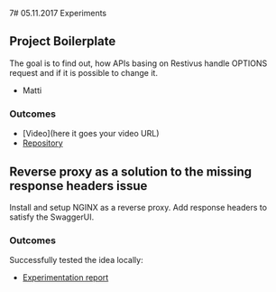 7# 05.11.2017 Experiments

## Project Boilerplate

The goal is to find out, how APIs basing on Restivus handle OPTIONS request and if it is possible to change it.

* Matti

### Outcomes

- [Video](here it goes your video URL)
- [Repository](https://github.com/apinf/experimentation-mondays/issues/27)

## Reverse proxy as a solution to the missing response headers issue
  Install and setup NGINX as a reverse proxy. Add response headers to satisfy the SwaggerUI.

### Outcomes
  Successfully tested the idea locally:
- [Experimentation report](https://github.com/apinf/experimentation-mondays/issues/28)
